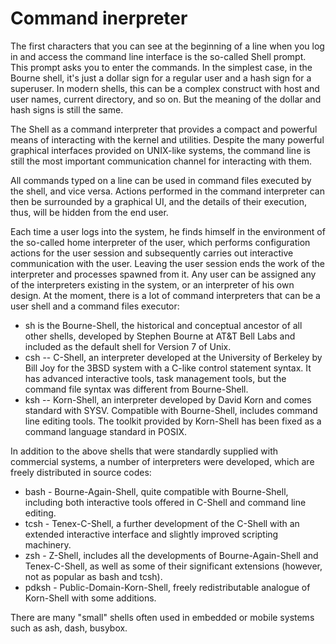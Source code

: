 # Command inerpreter

The first characters that you can see at the beginning of a line when you log in and access the command line interface is the so-called Shell prompt. This prompt asks you to enter the commands. In the simplest case, in the Bourne shell, it's just a dollar sign for a regular user and a hash sign for a superuser. In modern shells, this can be a complex construct with host and user names, current directory, and so on. But the meaning of the dollar and hash signs is still the same.

The Shell as a command interpreter that provides a compact and powerful means of interacting with the kernel and utilities. Despite the many powerful graphical interfaces provided on UNIX-like systems, the command line is still the most important communication channel for interacting with them.

All commands typed on a line can be used in command files executed by the shell, and vice versa. Actions performed in the command interpreter can then be surrounded by a graphical UI, and the details of their execution, thus, will be hidden from the end user.

Each time a user logs into the system, he finds himself in the environment of the so-called home interpreter of the user, which performs configuration actions for the user session and subsequently carries out interactive communication with the user. Leaving the user session ends the work of the interpreter and processes spawned from it. Any user can be assigned any of the interpreters existing in the system, or an interpreter of his own design. At the moment, there is a lot of command interpreters that can be a user shell and a command files executor:
* sh is the Bourne-Shell, the historical and conceptual ancestor of all other shells, developed by Stephen Bourne at AT&T Bell Labs and included as the default shell for Version 7 of Unix.
* csh -- C-Shell, an interpreter developed at the University of Berkeley by Bill Joy for the 3BSD system with a C-like control statement syntax. It has advanced interactive tools, task management tools, but the command file syntax was different from Bourne-Shell.
* ksh -- Korn-Shell, an interpreter developed by David Korn and comes standard with SYSV. Compatible with Bourne-Shell, includes command line editing tools. The toolkit provided by Korn-Shell has been fixed as a command language standard in POSIX.

In addition to the above shells that were standardly supplied with commercial systems, a number of interpreters were developed, which are freely distributed in source codes:

* bash - Bourne-Again-Shell, quite compatible with Bourne-Shell, including both interactive tools offered in C-Shell and command line editing.
* tcsh - Tenex-C-Shell, a further development of the C-Shell with an extended interactive interface and slightly improved scripting machinery.
* zsh - Z-Shell, includes all the developments of Bourne-Again-Shell and Tenex-C-Shell, as well as some of their significant extensions (however, not as popular as bash and tcsh).
* pdksh - Public-Domain-Korn-Shell, freely redistributable analogue of Korn-Shell with some additions.

There are many "small" shells often used in embedded or mobile systems such as ash, dash, busybox.
